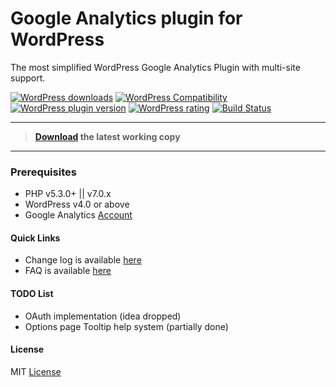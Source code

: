 # Google Analytics plugin for WordPress

The most simplified WordPress Google Analytics Plugin with multi-site support.

[![WordPress downloads](https://img.shields.io/wordpress/plugin/dt/ank-simplified-ga.svg?style=flat-square)](https://wordpress.org/plugins/ank-simplified-ga)
[![WordPress Compatibility ](https://img.shields.io/wordpress/v/ank-simplified-ga.svg?style=flat-square)](https://wordpress.org/plugins/ank-simplified-ga)
[![WordPress plugin version](https://img.shields.io/wordpress/plugin/v/ank-simplified-ga.svg?style=flat-square)](https://wordpress.org/plugins/ank-simplified-ga)
[![WordPress rating](https://img.shields.io/wordpress/plugin/r/ank-simplified-ga.svg?style=flat-square)](https://wordpress.org/plugins/ank-simplified-ga)
[![Build Status](https://travis-ci.org/ankurk91/wp-google-analytics.svg)](https://travis-ci.org/ankurk91/wp-google-analytics)

- - -

>**[Download](https://wordpress.org/plugins/ank-simplified-ga) the latest working copy**

- - -

### Prerequisites
* PHP v5.3.0+ || v7.0.x
* WordPress v4.0 or above
* Google Analytics [Account](https://analytics.google.com/)

#### Quick Links
* Change log is available [here](https://wordpress.org/plugins/ank-simplified-ga/changelog/)
* FAQ is available [here](https://wordpress.org/plugins/ank-simplified-ga/faq/)


#### TODO List
* OAuth implementation (idea dropped)
* Options page Tooltip help system (partially done)

#### License
MIT [License](LICENSE.txt)
